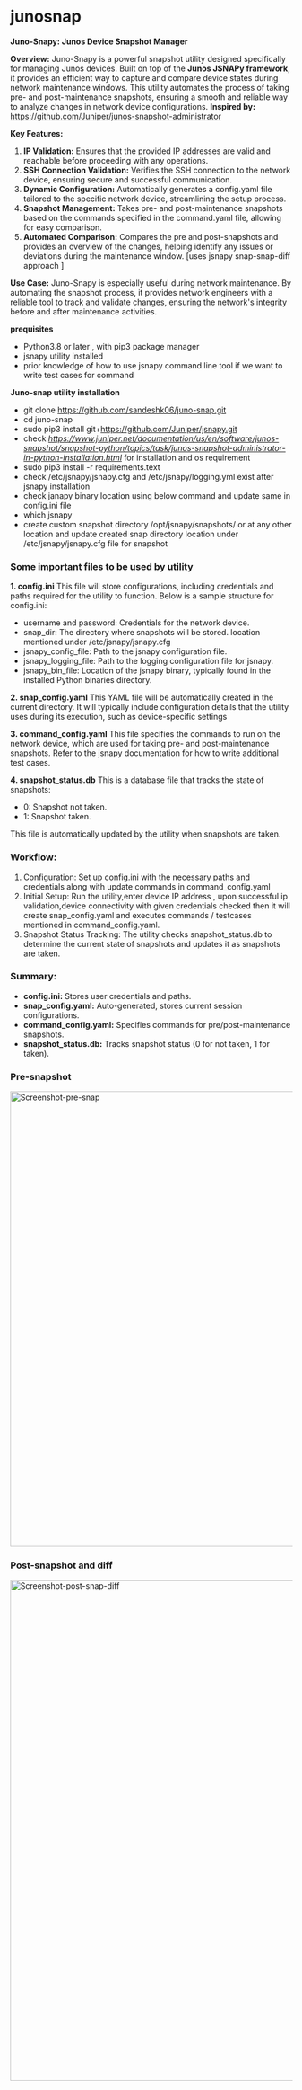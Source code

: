 # junosnap
**Juno-Snapy: Junos Device Snapshot Manager**

**Overview:** Juno-Snapy is a powerful snapshot utility designed specifically for managing Junos devices. Built on top of the **Junos JSNAPy framework**, it provides an efficient way to capture and compare device states during network maintenance windows. This utility automates the process of taking pre- and post-maintenance snapshots, ensuring a smooth and reliable way to analyze changes in network device configurations.
**Inspired by:** https://github.com/Juniper/junos-snapshot-administrator

**Key Features:**

1. **IP Validation:** Ensures that the provided IP addresses are valid and reachable before proceeding with any operations.
2. **SSH Connection Validation:** Verifies the SSH connection to the network device, ensuring secure and successful communication.
3. **Dynamic Configuration:** Automatically generates a config.yaml file tailored to the specific network device, streamlining the setup process.
4. **Snapshot Management:** Takes pre- and post-maintenance snapshots based on the commands specified in the command.yaml file, allowing for easy comparison.
5. **Automated Comparison:** Compares the pre and post-snapshots and provides an overview of the changes, helping identify any issues or deviations during the maintenance window. [uses jsnapy snap-snap-diff approach ]

**Use Case:** Juno-Snapy is especially useful during network maintenance. By automating the snapshot process, it provides network engineers with a reliable tool to track and validate changes, ensuring the network's integrity before and after maintenance activities.


**prequisites** 

-  Python3.8 or later , with pip3 package manager
-  jsnapy utility installed
-  prior knowledge of  how to use jsnapy command line tool if we want to  write test cases  for command

**Juno-snap utility installation**
- git clone https://github.com/sandeshk06/juno-snap.git
- cd juno-snap
- sudo pip3 install git+https://github.com/Juniper/jsnapy.git
- check *https://www.juniper.net/documentation/us/en/software/junos-snapshot/snapshot-python/topics/task/junos-snapshot-administrator-in-python-installation.html* for installation and  os requirement
- sudo pip3 install -r requirements.text
- check /etc/jsnapy/jsnapy.cfg  and /etc/jsnapy/logging.yml exist after jsnapy installation
- check janapy  binary location using below command and update same in  config.ini file
- which  jsnapy
- create custom snapshot directory  /opt/jsnapy/snapshots/ or at any other location and update created snap directory location under /etc/jsnapy/jsnapy.cfg file for snapshot


### Some important files to be used by utility 

**1. config.ini**
This file will store configurations, including credentials and paths required for the utility to function. Below is a sample structure for config.ini:
  - username and password: Credentials for the network device.
  - snap_dir: The directory where snapshots will be stored. location mentioned under /etc/jsnapy/jsnapy.cfg
  - jsnapy_config_file: Path to the jsnapy configuration file.
  - jsnapy_logging_file: Path to the logging configuration file for jsnapy.
  - jsnapy_bin_file: Location of the jsnapy binary, typically found in the installed Python binaries directory.

**2. snap_config.yaml**
This YAML file will be automatically created in the current directory. It will typically include configuration details that the utility uses during its execution, such as device-specific settings

**3. command_config.yaml**
This file specifies the commands to run on the network device, which are used for taking pre- and post-maintenance snapshots.
Refer to the jsnapy documentation for how to write additional test cases.

**4. snapshot_status.db**
This is a database file that tracks the state of snapshots:
 -  0: Snapshot not taken.
 -  1: Snapshot taken.

This file is automatically updated by the utility when snapshots are taken.

### Workflow:
1. Configuration: Set up config.ini with the necessary paths and credentials along with update commands in command_config.yaml
2. Initial Setup: Run the utility,enter device IP address , upon successful ip validation,device connectivity with given credentials checked then it will create snap_config.yaml and executes
commands / testcases mentioned in command_config.yaml.
3. Snapshot Status Tracking: The utility checks snapshot_status.db to determine the current state of snapshots and updates it as snapshots are taken.

### Summary:
- **config.ini:** Stores user credentials and paths.
- **snap_config.yaml:** Auto-generated, stores current session configurations.
- **command_config.yaml:** Specifies commands for pre/post-maintenance snapshots.
- **snapshot_status.db:** Tracks snapshot status (0 for not taken, 1 for taken).

### Pre-snapshot
<img width="811" alt="Screenshot-pre-snap" src="https://github.com/user-attachments/assets/7a781e6e-157c-422d-a087-58cdb5cd69ec">

### Post-snapshot and diff
<img width="892" alt="Screenshot-post-snap-diff" src="https://github.com/user-attachments/assets/802b52f2-854f-478c-9da3-15eca3804bb5">



  

